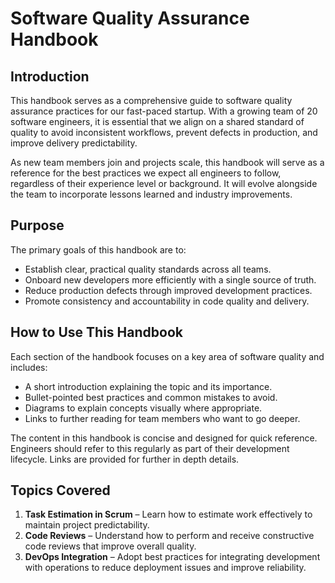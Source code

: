# Software Quality Assurance Handbook

## Introduction

This handbook serves as a comprehensive guide to software quality assurance practices for our fast-paced startup. With a growing team of 20 software engineers, it is essential that we align on a shared standard of quality to avoid inconsistent workflows, prevent defects in production, and improve delivery predictability.

As new team members join and projects scale, this handbook will serve as a reference for the best practices we expect all engineers to follow, regardless of their experience level or background. It will evolve alongside the team to incorporate lessons learned and industry improvements.

## Purpose

The primary goals of this handbook are to:

- Establish clear, practical quality standards across all teams.
- Onboard new developers more efficiently with a single source of truth.
- Reduce production defects through improved development practices.
- Promote consistency and accountability in code quality and delivery.

## How to Use This Handbook

Each section of the handbook focuses on a key area of software quality and includes:

- A short introduction explaining the topic and its importance.
- Bullet-pointed best practices and common mistakes to avoid.
- Diagrams to explain concepts visually where appropriate.
- Links to further reading for team members who want to go deeper.

The content in this handbook is concise and designed for quick reference. Engineers should refer to this regularly as part of their development lifecycle. Links are provided for further in depth details. 

## Topics Covered

1. **Task Estimation in Scrum** – Learn how to estimate work effectively to maintain project predictability.
2. **Code Reviews** – Understand how to perform and receive constructive code reviews that improve overall quality.
3. **DevOps Integration** – Adopt best practices for integrating development with operations to reduce deployment issues and improve reliability.

